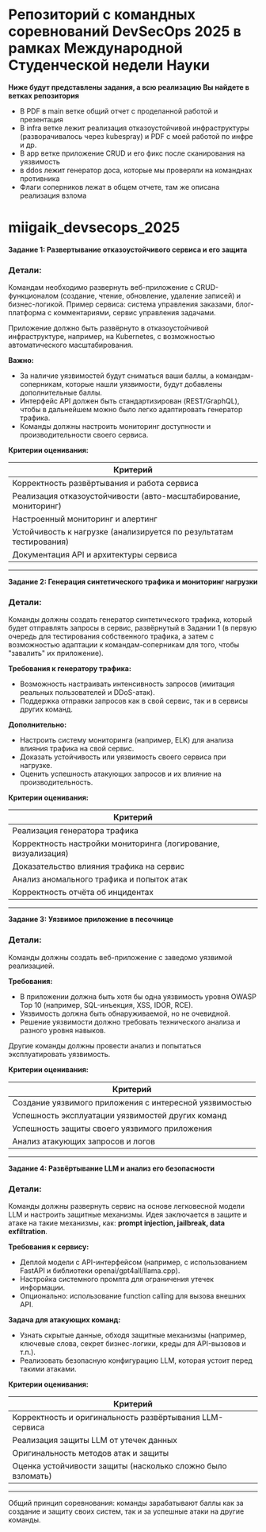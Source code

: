 # Репозиторий с командных соревнований DevSecOps 2025 в рамках Международной Студенческой недели Науки

**Ниже будут представлены задания, а всю реализацию Вы найдете в ветках репозитория**
- В PDF в main ветке общий отчет с проделанной работой и презентация
- В infra ветке лежит реализация отказоустойчивой инфраструктуры (разворачивалось через kubespray) и PDF с моей работой по инфре и др.
- В app ветке приложение CRUD и его фикс после сканирования на уязвимость
- в ddos лежит генератор доса, которые мы проверяли на команднах противника
- Флаги соперников лежат в общем отчете, там же описана реализация взлома

# miigaik_devsecops_2025

**Задание 1: Развертывание отказоустойчивого сервиса и его защита**

### Детали:

Командам необходимо развернуть веб-приложение с CRUD-функционалом (создание, чтение, обновление, удаление записей) и бизнес-логикой. Пример сервиса: система управления заказами, блог-платформа с комментариями, сервис управления задачами.

Приложение должно быть развёрнуто в отказоустойчивой инфраструктуре, например, на Kubernetes, с возможностью автоматического масштабирования.

**Важно:**

- За наличие уязвимостей будут сниматься ваши баллы, а командам-соперникам, которые нашли уязвимости, будут добавлены дополнительные баллы.
- Интерфейс API должен быть стандартизирован (REST/GraphQL), чтобы в дальнейшем можно было легко адаптировать генератор трафика.
- Команды должны настроить мониторинг доступности и производительности своего сервиса.

**Критерии оценивания:**

| Критерий                                                            |
| ------------------------------------------------------------------- |
| Корректность развёртывания и работа сервиса                         |
| Реализация отказоустойчивости (авто-масштабирование, мониторинг)    |
| Настроенный мониторинг и алертинг                                   |
| Устойчивость к нагрузке (анализируется по результатам тестирования) |
| Документация API и архитектуры сервиса                              |

---

**Задание 2: Генерация синтетического трафика и мониторинг нагрузки**

### Детали:

Команды должны создать генератор синтетического трафика, который будет отправлять запросы в сервис, развёрнутый в Задании 1 (в первую очередь для тестирования собственного трафика, а затем с возможностью адаптации к командам-соперникам для того, чтобы "завалить" их приложение).

**Требования к генератору трафика:**

- Возможность настраивать интенсивность запросов (имитация реальных пользователей и DDoS-атак).
- Поддержка отправки запросов как в свой сервис, так и в сервисы других команд.

**Дополнительно:**

- Настроить систему мониторинга (например, ELK) для анализа влияния трафика на свой сервис.
- Доказать устойчивость или уязвимость своего сервиса при нагрузке.
- Оценить успешность атакующих запросов и их влияние на производительность.

**Критерии оценивания:**


| Критерий                                                       |
| -------------------------------------------------------------- |
| Реализация генератора трафика                                  |
| Корректность настройки мониторинга (логирование, визуализация) |
| Доказательство влияния трафика на сервис                       |
| Анализ аномального трафика и попыток атак                      |
| Корректность отчёта об инцидентах                              |

---

**Задание 3: Уязвимое приложение в песочнице**

### Детали:

Команды должны создать веб-приложение с заведомо уязвимой реализацией.

**Требования:**

- В приложении должна быть хотя бы одна уязвимость уровня OWASP Top 10 (например, SQL-инъекция, XSS, IDOR, RCE).
- Уязвимость должна быть обнаруживаемой, но не очевидной.
- Решение уязвимости должно требовать технического анализа и разного уровня навыков.

Другие команды должны провести анализ и попытаться эксплуатировать уязвимость.

**Критерии оценивания:**

| Критерий                                               |
| ------------------------------------------------------ |
| Создание уязвимого приложения с интересной уязвимостью |
| Успешность эксплуатации уязвимостей других команд      |
| Успешность защиты своего уязвимого приложения          |
| Анализ атакующих запросов и логов                      |

---

**Задание 4: Развёртывание LLM и анализ его безопасности**

### Детали:

Команды должны развернуть сервис на основе легковесной модели LLM и настроить защитные механизмы. Идея заключается в защите и атаке на такие механизмы, как: **prompt injection, jailbreak, data exfiltration**.

**Требования к сервису:**

- Деплой модели с API-интерфейсом (например, с использованием FastAPI и библиотеки openai/gpt4all/llama.cpp).
- Настройка системного промпта для ограничения утечек информации.
- Опционально: использование function calling для вызова внешних API.

**Задача для атакующих команд:**

- Узнать скрытые данные, обходя защитные механизмы (например, ключевые слова, секрет бизнес-логики, креды для API-вызовов и т.п.).
- Реализовать безопасную конфигурацию LLM, которая устоит перед такими атаками.

**Критерии оценивания:**


| Критерий                                                    |
| ----------------------------------------------------------- |
| Корректность и оригинальность развёртывания LLM-сервиса     |
| Реализация защиты LLM от утечек данных                      |
| Оригинальность методов атак и защиты                        |
| Оценка устойчивости защиты (насколько сложно было взломать) |

---

Общий принцип соревнования: команды зарабатывают баллы как за создание и защиту своих систем, так и за успешные атаки на другие команды.
